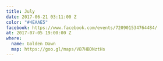 ```yaml
---
title: July
date: 2017-06-21 03:11:00 Z
color: "#4EAAE5"
facebook: https://www.facebook.com/events/720901534764484/
at: 2017-07-05 19:00:00 Z
where:
  name: Golden Dawn
  map: https://goo.gl/maps/VB7HBDNztHs
---
```

